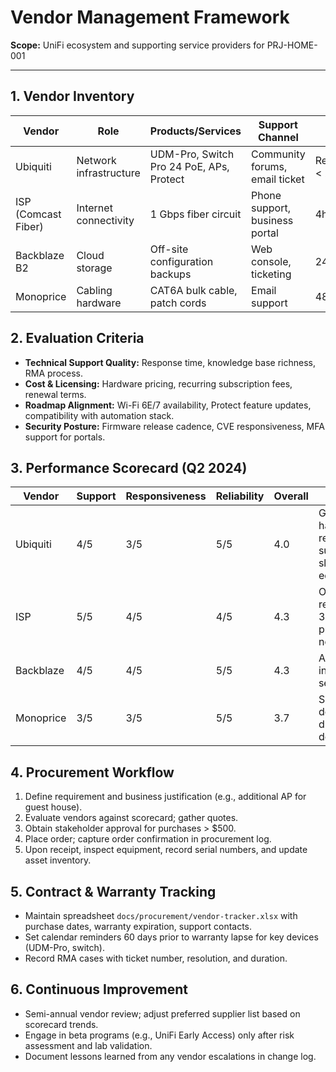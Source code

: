 # Vendor Management Framework
**Scope:** UniFi ecosystem and supporting service providers for PRJ-HOME-001

---

## 1. Vendor Inventory
| Vendor | Role | Products/Services | Support Channel | SLA |
| --- | --- | --- | --- | --- |
| Ubiquiti | Network infrastructure | UDM-Pro, Switch Pro 24 PoE, APs, Protect | Community forums, email ticket | Response < 24h |
| ISP (Comcast Fiber) | Internet connectivity | 1 Gbps fiber circuit | Phone support, business portal | 4h repair |
| Backblaze B2 | Cloud storage | Off-site configuration backups | Web console, ticketing | 24h |
| Monoprice | Cabling hardware | CAT6A bulk cable, patch cords | Email support | 48h |

## 2. Evaluation Criteria
- **Technical Support Quality:** Response time, knowledge base richness, RMA process.
- **Cost & Licensing:** Hardware pricing, recurring subscription fees, renewal terms.
- **Roadmap Alignment:** Wi-Fi 6E/7 availability, Protect feature updates, compatibility with automation stack.
- **Security Posture:** Firmware release cadence, CVE responsiveness, MFA support for portals.

## 3. Performance Scorecard (Q2 2024)
| Vendor | Support | Responsiveness | Reliability | Overall | Notes |
| --- | --- | --- | --- | --- | --- |
| Ubiquiti | 4/5 | 3/5 | 5/5 | 4.0 | Good hardware reliability; support slower for edge cases |
| ISP | 5/5 | 4/5 | 4/5 | 4.3 | One outage resolved in 3h; proactive notifications |
| Backblaze | 4/5 | 4/5 | 5/5 | 4.3 | API integration seamless |
| Monoprice | 3/5 | 3/5 | 5/5 | 3.7 | Supply delays during peak demand |

## 4. Procurement Workflow
1. Define requirement and business justification (e.g., additional AP for guest house).
2. Evaluate vendors against scorecard; gather quotes.
3. Obtain stakeholder approval for purchases > $500.
4. Place order; capture order confirmation in procurement log.
5. Upon receipt, inspect equipment, record serial numbers, and update asset inventory.

## 5. Contract & Warranty Tracking
- Maintain spreadsheet `docs/procurement/vendor-tracker.xlsx` with purchase dates, warranty expiration, support contacts.
- Set calendar reminders 60 days prior to warranty lapse for key devices (UDM-Pro, switch).
- Record RMA cases with ticket number, resolution, and duration.

## 6. Continuous Improvement
- Semi-annual vendor review; adjust preferred supplier list based on scorecard trends.
- Engage in beta programs (e.g., UniFi Early Access) only after risk assessment and lab validation.
- Document lessons learned from any vendor escalations in change log.

